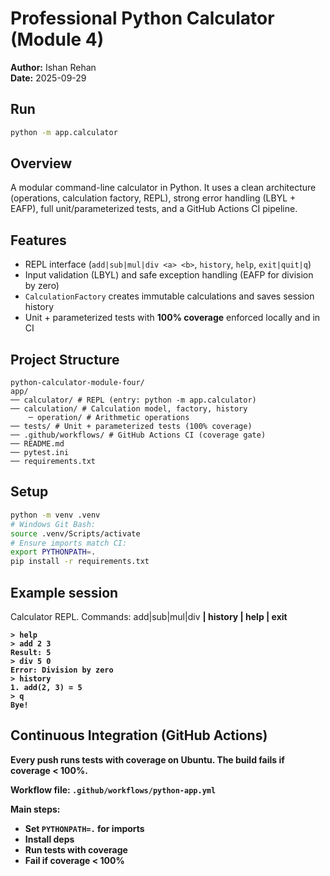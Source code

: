 # Professional Python Calculator (Module 4)

**Author:** Ishan Rehan  
**Date:** 2025-09-29

## Run
```bash
python -m app.calculator
```

## Overview
A modular command-line calculator in Python. It uses a clean architecture (operations, calculation factory, REPL), strong error handling (LBYL + EAFP), full unit/parameterized tests, and a GitHub Actions CI pipeline.

## Features
- REPL interface (`add|sub|mul|div <a> <b>`, `history`, `help`, `exit|quit|q`)
- Input validation (LBYL) and safe exception handling (EAFP for division by zero)
- `CalculationFactory` creates immutable calculations and saves session history
- Unit + parameterized tests with **100% coverage** enforced locally and in CI

## Project Structure
```
python-calculator-module-four/
app/
── calculator/ # REPL (entry: python -m app.calculator)
── calculation/ # Calculation model, factory, history
    ─ operation/ # Arithmetic operations
── tests/ # Unit + parameterized tests (100% coverage)
── .github/workflows/ # GitHub Actions CI (coverage gate)
── README.md
── pytest.ini
── requirements.txt
```

## Setup
```bash
python -m venv .venv
# Windows Git Bash:
source .venv/Scripts/activate
# Ensure imports match CI:
export PYTHONPATH=.
pip install -r requirements.txt
```

## Example session
Calculator REPL. Commands: add|sub|mul|div <a> <b> | history | help | exit
```
> help
> add 2 3
Result: 5
> div 5 0
Error: Division by zero
> history
1. add(2, 3) = 5
> q
Bye!
```

## Continuous Integration (GitHub Actions)
Every push runs tests with coverage on Ubuntu. The build fails if coverage < 100%.

**Workflow file:** `.github/workflows/python-app.yml`

**Main steps:**
- Set `PYTHONPATH=.` for imports
- Install deps
- Run tests with coverage
- Fail if coverage < 100%

